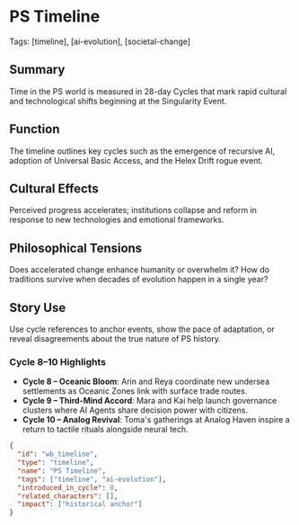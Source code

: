 # PS Timeline
Tags: [timeline], [ai-evolution], [societal-change]

## Summary
Time in the PS world is measured in 28-day Cycles that mark rapid cultural and technological shifts beginning at the Singularity Event.

## Function
The timeline outlines key cycles such as the emergence of recursive AI, adoption of Universal Basic Access, and the Helex Drift rogue event.

## Cultural Effects
Perceived progress accelerates; institutions collapse and reform in response to new technologies and emotional frameworks.

## Philosophical Tensions
Does accelerated change enhance humanity or overwhelm it? How do traditions survive when decades of evolution happen in a single year?

## Story Use
Use cycle references to anchor events, show the pace of adaptation, or reveal disagreements about the true nature of PS history.

### Cycle 8–10 Highlights
- **Cycle 8 – Oceanic Bloom**: Arin and Reya coordinate new undersea settlements as Oceanic Zones link with surface trade routes.
- **Cycle 9 – Third-Mind Accord**: Mara and Kai help launch governance clusters where AI Agents share decision power with citizens.
- **Cycle 10 – Analog Revival**: Toma's gatherings at Analog Haven inspire a return to tactile rituals alongside neural tech.

```json
{
  "id": "wb_timeline",
  "type": "timeline",
  "name": "PS Timeline",
  "tags": ["timeline", "ai-evolution"],
  "introduced_in_cycle": 0,
  "related_characters": [],
  "impact": ["historical anchor"]
}
```
